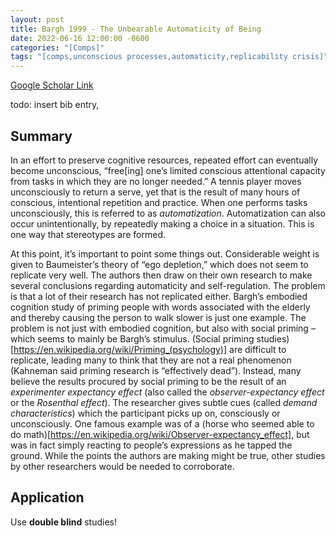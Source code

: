 ```yaml
---
layout: post
title: Bargh 1999 - The Unbearable Automaticity of Being
date: 2022-06-16 12:00:00 -0600
categories: "[Comps]"
tags: "[comps,unconscious processes,automaticity,replicability crisis]"
---
```

[Google Scholar Link](https://scholar.google.com/scholar?hl=en&as_sdt=0%2C45&q=The+unbearable+automaticity+of+being&btnG=)

todo: insert bib entry,

## Summary
In an effort to preserve cognitive resources, repeated effort can eventually become unconscious, “free[ing] one’s limited conscious attentional capacity from tasks in which they are no longer needed.”  A tennis player moves unconsciously to return a serve, yet that is the result of many hours of conscious, intentional repetition and practice.  When one performs tasks unconsciously, this is referred to as _automatization_.  Automatization can also occur unintentionally, by repeatedly making a choice in a situation.  This is one way that stereotypes are formed.

At this point, it’s important to point some things out.  Considerable weight is given to Baumeister’s theory of “ego depletion,” which does not seem to replicate very well.  The authors then draw on their own research to make several conclusions regarding automaticity and self-regulation.  The problem is that a lot of their research has not replicated either.  Bargh’s embodied cognition study of priming people with words associated with the elderly and thereby causing the person to walk slower is just one example.  The problem is not just with embodied cognition, but also with social priming – which seems to mainly be Bargh’s stimulus.  (Social priming studies)[https://en.wikipedia.org/wiki/Priming_(psychology)] are difficult to replicate, leading many to think that they are not a real phenomenon (Kahneman said priming research is “effectively dead”).  Instead, many believe the results procured by social priming to be the result of an _experimenter expectancy effect_ (also called the _observer-expectancy effect_ or the _Rosenthal effect_).  The researcher gives subtle cues (called _demand characteristics_) which the participant picks up on, consciously or unconsciously.  One famous example was of a (horse who seemed able to do math)[https://en.wikipedia.org/wiki/Observer-expectancy_effect], but was in fact simply reacting to people’s expressions as he tapped the ground.  While the points the authors are making might be true, other studies by other researchers would be needed to corroborate.

## Application
Use **double blind** studies!

